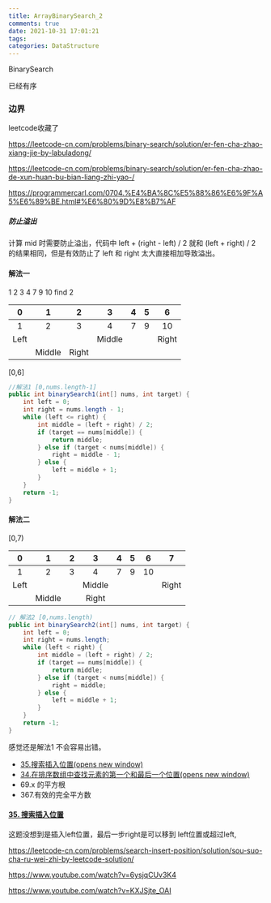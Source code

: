 ```yaml
---
title: ArrayBinarySearch_2
comments: true
date: 2021-10-31 17:01:21
tags:
categories: DataStructure 
---
```




BinarySearch

已经有序



### 边界

leetcode收藏了

https://leetcode-cn.com/problems/binary-search/solution/er-fen-cha-zhao-xiang-jie-by-labuladong/



https://leetcode-cn.com/problems/binary-search/solution/er-fen-cha-zhao-de-xun-huan-bu-bian-liang-zhi-yao-/

https://programmercarl.com/0704.%E4%BA%8C%E5%88%86%E6%9F%A5%E6%89%BE.html#%E6%80%9D%E8%B7%AF



##### 防止溢出

计算 mid 时需要防止溢出，代码中 left + (right - left) / 2 就和 (left + right) / 2 的结果相同，但是有效防止了 left 和 right 太大直接相加导致溢出。



#### 解法一

1	2	3	4	7	9	10 	find	 2

|  0   |   1    |   2   |   3    |  4   |  5   |   6   |
| :--: | :----: | :---: | :----: | :--: | :--: | :---: |
|  1   |   2    |   3   |   4    |  7   |  9   |  10   |
| Left |        |       | Middle |      |      | Right |
|      | Middle | Right |        |      |      |       |

[0,6]



```java
//解法1 [0,nums.length-1]
public int binarySearch1(int[] nums, int target) {
    int left = 0;
    int right = nums.length - 1;
    while (left <= right) {
        int middle = (left + right) / 2;
        if (target == nums[middle]) {
            return middle;
        } else if (target < nums[middle]) {
            right = middle - 1;
        } else {
            left = middle + 1;
        }
    }
    return -1;
}
```





#### 解法二

[0,7)

|  0   |   1    |  2   |   3    |  4   |  5   |  6   | 7     |
| :--: | :----: | :--: | :----: | :--: | :--: | :--: | ----- |
|  1   |   2    |  3   |   4    |  7   |  9   |  10  |       |
| Left |        |      | Middle |      |      |      | Right |
|      | Middle |      | Right  |      |      |      |       |



```java
// 解法2 [0,nums.length)
public int binarySearch2(int[] nums, int target) {
    int left = 0;
    int right = nums.length;
    while (left < right) {
        int middle = (left + right) / 2;
        if (target == nums[middle]) {
            return middle;
        } else if (target < nums[middle]) {
            right = middle;
        } else {
            left = middle + 1;
        }
    }
    return -1;
}
```



感觉还是解法1 不会容易出错。



- [35.搜索插入位置(opens new window)](https://programmercarl.com/0035.搜索插入位置.html)
- [34.在排序数组中查找元素的第一个和最后一个位置(opens new window)](https://programmercarl.com/0034.在排序数组中查找元素的第一个和最后一个位置.html)
- 69.x 的平方根
- 367.有效的完全平方数



#### [35. 搜索插入位置](https://leetcode-cn.com/problems/search-insert-position/)



这题没想到是插入left位置，最后一步right是可以移到   left位置或超过left,

https://leetcode-cn.com/problems/search-insert-position/solution/sou-suo-cha-ru-wei-zhi-by-leetcode-solution/



https://www.youtube.com/watch?v=6ysjqCUv3K4

https://www.youtube.com/watch?v=KXJSjte_OAI

